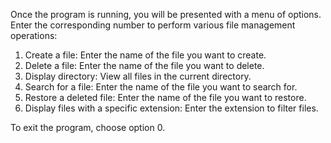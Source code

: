Once the program is running, you will be presented with a menu of options. Enter the corresponding number to perform various file management operations:

1. Create a file: Enter the name of the file you want to create.  
2. Delete a file: Enter the name of the file you want to delete.  
3. Display directory: View all files in the current directory.  
4. Search for a file: Enter the name of the file you want to search for.  
5. Restore a deleted file: Enter the name of the file you want to restore.  
6. Display files with a specific extension: Enter the extension to filter files.  

To exit the program, choose option 0.
